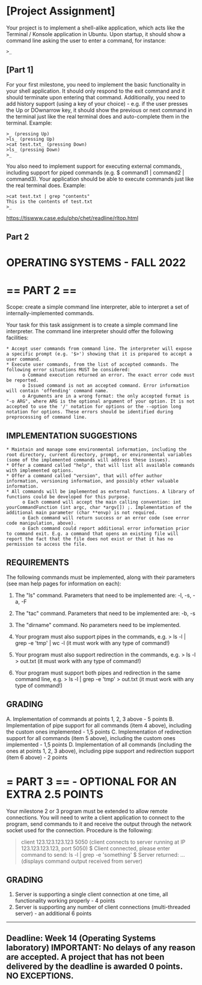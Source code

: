 # [Project Assignment]

Your project is to implement a shell-alike application, which acts like the Terminal / Konsole application in Ubuntu. Upon startup, it should show a command line asking the user to enter a command, for instance:
``` 
>_
``` 

## [Part 1]
For your first milestone, you need to implement the basic functionality in your shell application. It should only respond to the exit command and it should terminate upon entering that command. Additionally, you need to add history support (using a key of your choice) - e.g. if the user presses the Up or DOwnarrow key, it should show the previous or next command in the terminal just like the real terminal does and auto-complete them in the terminal. Example:
``` 
>_ (pressing Up)
>ls_ (pressing Up)
>cat test.txt_ (pressing Down)
>ls_ (pressing Down)
>_
``` 
You also need to implement support for executing external commands, including support for piped commands (e.g. $ command1 | command2 | command3). Your application should be able to execute commands just like the real terminal does. Example:
``` 
>cat test.txt | grep "contents"
This is the contents of test.txt
>_
``` 


https://tiswww.case.edu/php/chet/readline/rltop.html

## Part 2

OPERATING SYSTEMS - FALL 2022
=============================

== PART 2 ==
===========

Scope: create a simple command line interpreter, able to interpret a set of internally-implemented commands.

Your task for this task assignment is to create a simple command line interpreter. The command line interpreter should offer the following facilities:

    * Accept user commands from command line. The interpreter will expose a specific prompt (e.g. '$>') showing that it is prepared to accept a user command.
    * Execute user commands, from the list of accepted commands. The following error situations MUST be considered:
          o Command execution returned an error. The exact error code must be reported.
          o Issued command is not an accepted command. Error information will contain 'offending' command name.
          o Arguments are in a wrong format: the only accepted format is "-o ARG", where ARG is the optional argument of your option. It is not accepted to use the '/' notation for options or the --option long notation for options. These errors should be identified during preprocessing of command line.

IMPLEMENTATION SUGGESTIONS
--------------------------
    * Maintain and manage some environmental information, including the root directory, current directory, prompt, or environmental variables (some of the implemented commands will address these issues).
    * Offer a command called "help", that will list all available commands with implemented options.
    * Offer a command called "version", that will offer author information, versioning information, and possibly other valuable information.
    * All commands will be implemented as external functions. A library of functions could be developed for this purpose.
          o Each command will accept the main calling convention: int yourCommandFunction (int argc, char *argv[]) ;. Implementation of the additional main parameter (char **envp) is not required.
          o Each command will return success or an error code (see error code manipulation, above).
          o Each command could report additional error information prior to command exit. E.g. a command that opens an existing file will report the fact that the file does not exist or that it has no permission to access the file.

REQUIREMENTS
------------
The following commands must be implemented, along with their parameters (see man help pages for information on each):

1. The "ls" command. Parameters that need to be implemented are: -l, -s, -a, -F

2. The "tac" command. Parameters that need to be implemented are: -b, -s

3. The "dirname" command. No parameters need to be implemented.

4. Your program must also support pipes in the commands, e.g. > ls -l | grep -e 'tmp' | wc -l (it must work with any type of command!)

5. Your program must also support redirection in the commands, e.g. > ls -l > out.txt (it must work with any type of command!)

6. Your program must support both pipes and redirection in the same command line, e.g. > ls -l | grep -e 'tmp' > out.txt (it must work with any type of command!)

GRADING
-------
A. Implementation of commands at points 1, 2, 3 above - 5 points
B. Implementation of pipe support for all commands (item 4 above), including the custom ones implemented - 1,5 points
C. Implementation of redirection support for all commands (item 5 above), including the custom ones implemented - 1,5 points
D. Implementation of all commands (including the ones at points 1, 2, 3 above), including pipe support and redirection support (item 6 above) - 2 points


= PART 3 == - OPTIONAL FOR AN EXTRA 2.5 POINTS
===========

Your milestone 2 or 3 program must be extended to allow remote connections. You will need to write a client application to connect to the program, send commands to it and receive the output through the network socket used for the connection. Procedure is the following:

> client 123.123.123.123 5050
(client connects to server running at IP 123.123.123.123, port 5050)
$ Client connected, please enter command to send:
ls -l | grep -e 'something'
$ Server returned:
...
(displays command output received from server)

GRADING
-------
1. Server is supporting a single client connection at one time, all functionality working properly - 4 points
2. Server is supporting any number of client connections (multi-threaded server) - an additional 6 points

------------------------------------------------------------------------------------------------------------------------------------------
Deadline: Week 14 (Operating Systems laboratory)
IMPORTANT: No delays of any reason are accepted. A project that has not been delivered by the deadline is awarded 0 points. NO EXCEPTIONS.
------------------------------------------------------------------------------------------------------------------------------------------